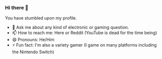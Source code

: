 ### Hi there 👋
You have stumbled upon my profile.

- 💬 Ask me about any kind of electronic or gaming question.
- 📫 How to reach me: Here or Reddit (YouTube is dead for the time being)
- 😄 Pronouns: He/Him
- ⚡ Fun fact: I'm also a variety gamer (I game on many platforms including the Nintendo Switch)

